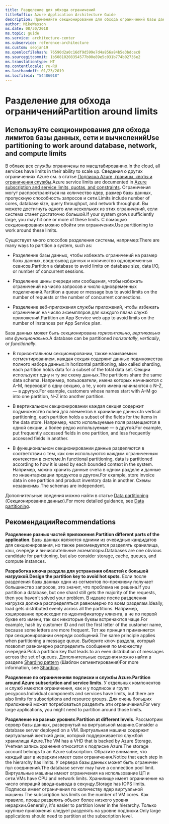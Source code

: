 ```yaml
---
title: Разделение для обхода ограничений
titleSuffix: Azure Application Architecture Guide
description: Применяйте секционирование для обхода ограничений базы данных, сети и вычислений.
author: MikeWasson
ms.date: 08/30/2018
ms.topic: guide
ms.service: architecture-center
ms.subservice: reference-architecture
ms.custom: seojan19
ms.openlocfilehash: 76590d2a0c16df9d599e7d4a856a84b5e3bdcec8
ms.sourcegitcommit: 1b50810208354577b00e89e5c031b774b02736e2
ms.translationtype: HT
ms.contentlocale: ru-RU
ms.lasthandoff: 01/23/2019
ms.locfileid: "54486018"
---
```

# <a name="partition-around-limits"></a><span data-ttu-id="e1e0c-103">Разделение для обхода ограничений</span><span class="sxs-lookup"><span data-stu-id="e1e0c-103">Partition around limits</span></span>

## <a name="use-partitioning-to-work-around-database-network-and-compute-limits"></a><span data-ttu-id="e1e0c-104">Используйте секционирования для обхода лимитов базы данных, сети и вычислений</span><span class="sxs-lookup"><span data-stu-id="e1e0c-104">Use partitioning to work around database, network, and compute limits</span></span>

<span data-ttu-id="e1e0c-105">В облаке все службы ограничены по масштабированию.</span><span class="sxs-lookup"><span data-stu-id="e1e0c-105">In the cloud, all services have limits in their ability to scale up.</span></span> <span data-ttu-id="e1e0c-106">Сведения о других ограничениях Azure см. в статье [Подписка Azure, границы, квоты и ограничения службы][azure-limits].</span><span class="sxs-lookup"><span data-stu-id="e1e0c-106">Azure service limits are documented in [Azure subscription and service limits, quotas, and constraints][azure-limits].</span></span> <span data-ttu-id="e1e0c-107">Ограничения могут распространяться на количество ядер, размер базы данных, пропускную способность запросов и сети.</span><span class="sxs-lookup"><span data-stu-id="e1e0c-107">Limits include number of cores, database size, query throughput, and network throughput.</span></span> <span data-ttu-id="e1e0c-108">Вы можете достигнуть одного или нескольких из этих ограничений, если система станет достаточно большой.</span><span class="sxs-lookup"><span data-stu-id="e1e0c-108">If your system grows sufficiently large, you may hit one or more of these limits.</span></span> <span data-ttu-id="e1e0c-109">С помощью секционирования можно обойти эти ограничения.</span><span class="sxs-lookup"><span data-stu-id="e1e0c-109">Use partitioning to work around these limits.</span></span>

<span data-ttu-id="e1e0c-110">Существует много способов разделения системы, например:</span><span class="sxs-lookup"><span data-stu-id="e1e0c-110">There are many ways to partition a system, such as:</span></span>

- <span data-ttu-id="e1e0c-111">Разделение базы данных, чтобы избежать ограничений на размер базы данных, ввод-вывод данных и количество одновременных сеансов.</span><span class="sxs-lookup"><span data-stu-id="e1e0c-111">Partition a database to avoid limits on database size, data I/O, or number of concurrent sessions.</span></span>

- <span data-ttu-id="e1e0c-112">Разделение шины очереди или сообщения, чтобы избежать ограничений на число запросов и число одновременных подключений.</span><span class="sxs-lookup"><span data-stu-id="e1e0c-112">Partition a queue or message bus to avoid limits on the number of requests or the number of concurrent connections.</span></span>

- <span data-ttu-id="e1e0c-113">Разделение веб-приложения службы приложений, чтобы избежать ограничения на число экземпляров для каждого плана служб приложений.</span><span class="sxs-lookup"><span data-stu-id="e1e0c-113">Partition an App Service web app to avoid limits on the number of instances per App Service plan.</span></span>

<span data-ttu-id="e1e0c-114">База данных может быть секционирована *горизонтально*, *вертикально* или *функционально*.</span><span class="sxs-lookup"><span data-stu-id="e1e0c-114">A database can be partitioned *horizontally*, *vertically*, or *functionally*.</span></span>

- <span data-ttu-id="e1e0c-115">В горизонтальном секционировании, также называемым сегментированием, каждая секция содержит данные подмножества полного набора данных.</span><span class="sxs-lookup"><span data-stu-id="e1e0c-115">In horizontal partitioning, also called sharding, each partition holds data for a subset of the total data set.</span></span> <span data-ttu-id="e1e0c-116">Секции используют одну и ту же схему данных.</span><span class="sxs-lookup"><span data-stu-id="e1e0c-116">The partitions share the same data schema.</span></span> <span data-ttu-id="e1e0c-117">Например, пользователи, имена которых начинаются с А&ndash;M, переходят в одну секцию, а те, у кого имена начинаются с N&ndash;Z, — в другую.</span><span class="sxs-lookup"><span data-stu-id="e1e0c-117">For example, customers whose names start with A&ndash;M go into one partition, N&ndash;Z into another partition.</span></span>

- <span data-ttu-id="e1e0c-118">В вертикальном секционировании каждая секция содержит подмножество полей для элементов в хранилище данных.</span><span class="sxs-lookup"><span data-stu-id="e1e0c-118">In vertical partitioning, each partition holds a subset of the fields for the items in the data store.</span></span> <span data-ttu-id="e1e0c-119">Например, часто используемые поля размещаются в одной секции, а более редко используемые — в другой.</span><span class="sxs-lookup"><span data-stu-id="e1e0c-119">For example, put frequently accessed fields in one partition, and less frequently accessed fields in another.</span></span>

- <span data-ttu-id="e1e0c-120">В функциональном секционировании данные разделяются в соответствии с тем, как они используются каждым ограниченным контекстом в системе.</span><span class="sxs-lookup"><span data-stu-id="e1e0c-120">In functional partitioning, data is partitioned according to how it is used by each bounded context in the system.</span></span> <span data-ttu-id="e1e0c-121">Например, можно хранить данные счета в одном разделе и данные по инвентаризации продуктов в другом.</span><span class="sxs-lookup"><span data-stu-id="e1e0c-121">For example, store invoice data in one partition and product inventory data in another.</span></span> <span data-ttu-id="e1e0c-122">Схемы независимы.</span><span class="sxs-lookup"><span data-stu-id="e1e0c-122">The schemas are independent.</span></span>

<span data-ttu-id="e1e0c-123">Дополнительные сведения можно найти в статье [Data partitioning][data-partitioning-guidance] (Секционирование данных).</span><span class="sxs-lookup"><span data-stu-id="e1e0c-123">For more detailed guidance, see [Data partitioning][data-partitioning-guidance].</span></span>

## <a name="recommendations"></a><span data-ttu-id="e1e0c-124">Рекомендации</span><span class="sxs-lookup"><span data-stu-id="e1e0c-124">Recommendations</span></span>

<span data-ttu-id="e1e0c-125">**Разделение разных частей приложения**.</span><span class="sxs-lookup"><span data-stu-id="e1e0c-125">**Partition different parts of the application**.</span></span> <span data-ttu-id="e1e0c-126">Базы данных являются одними из очевидных кандидатов для секционирования, но также рекомендуется разделять хранилища, кэш, очереди и вычислительные экземпляры.</span><span class="sxs-lookup"><span data-stu-id="e1e0c-126">Databases are one obvious candidate for partitioning, but also consider storage, cache, queues, and compute instances.</span></span>

<span data-ttu-id="e1e0c-127">**Разработка ключа раздела для устранения областей с большой нагрузкой**.</span><span class="sxs-lookup"><span data-stu-id="e1e0c-127">**Design the partition key to avoid hot spots**.</span></span> <span data-ttu-id="e1e0c-128">Если после разделения базы данных один из сегментов по-прежнему получает большинство запросов, это значит, что проблема не решена.</span><span class="sxs-lookup"><span data-stu-id="e1e0c-128">If you partition a database, but one shard still gets the majority of the requests, then you haven't solved your problem.</span></span> <span data-ttu-id="e1e0c-129">В идеале после разделения нагрузка должна распределяться равномерно по всем разделам.</span><span class="sxs-lookup"><span data-stu-id="e1e0c-129">Ideally, load gets distributed evenly across all the partitions.</span></span> <span data-ttu-id="e1e0c-130">Например, хэширование происходит по идентификатору клиента, а не по первой букве его имени, так как некоторые буквы встречаются чаще.</span><span class="sxs-lookup"><span data-stu-id="e1e0c-130">For example, hash by customer ID and not the first letter of the customer name, because some letters are more frequent.</span></span> <span data-ttu-id="e1e0c-131">Тот же принцип применяется при секционировании очереди сообщений.</span><span class="sxs-lookup"><span data-stu-id="e1e0c-131">The same principle applies when partitioning a message queue.</span></span> <span data-ttu-id="e1e0c-132">Выберите ключ раздела, который позволит равномерно распределить сообщения по множеству очередей.</span><span class="sxs-lookup"><span data-stu-id="e1e0c-132">Pick a partition key that leads to an even distribution of messages across the set of queues.</span></span> <span data-ttu-id="e1e0c-133">Дополнительные сведения можно найти в разделе [Sharding pattern][sharding] (Шаблон сегментирования)</span><span class="sxs-lookup"><span data-stu-id="e1e0c-133">For more information, see [Sharding][sharding].</span></span>

<span data-ttu-id="e1e0c-134">**Разделение по ограничениям подписки и службы Azure**.</span><span class="sxs-lookup"><span data-stu-id="e1e0c-134">**Partition around Azure subscription and service limits**.</span></span> <span data-ttu-id="e1e0c-135">У отдельных компонентов и служб имеются ограничения, как и у подписок и групп ресурсов.</span><span class="sxs-lookup"><span data-stu-id="e1e0c-135">Individual components and services have limits, but there are also limits for subscriptions and resource groups.</span></span> <span data-ttu-id="e1e0c-136">Для очень больших приложений может потребоваться разделить эти ограничения.</span><span class="sxs-lookup"><span data-stu-id="e1e0c-136">For very large applications, you might need to partition around those limits.</span></span>

<span data-ttu-id="e1e0c-137">**Разделение на разных уровнях**.</span><span class="sxs-lookup"><span data-stu-id="e1e0c-137">**Partition at different levels**.</span></span> <span data-ttu-id="e1e0c-138">Рассмотрим сервер базы данных, развернутый на виртуальной машине.</span><span class="sxs-lookup"><span data-stu-id="e1e0c-138">Consider a database server deployed on a VM.</span></span> <span data-ttu-id="e1e0c-139">Виртуальная машина содержит виртуальный жесткий диск, который поддерживается службой хранилища Azure.</span><span class="sxs-lookup"><span data-stu-id="e1e0c-139">The VM has a VHD that is backed by Azure Storage.</span></span> <span data-ttu-id="e1e0c-140">Учетная запись хранения относится к подписке Azure.</span><span class="sxs-lookup"><span data-stu-id="e1e0c-140">The storage account belongs to an Azure subscription.</span></span> <span data-ttu-id="e1e0c-141">Обратите внимание, что каждый шаг в иерархии имеет свои ограничения.</span><span class="sxs-lookup"><span data-stu-id="e1e0c-141">Notice that each step in the hierarchy has limits.</span></span> <span data-ttu-id="e1e0c-142">У сервера базы данных может быть ограничен пул соединений.</span><span class="sxs-lookup"><span data-stu-id="e1e0c-142">The database server may have a connection pool limit.</span></span> <span data-ttu-id="e1e0c-143">Виртуальные машины имеют ограничения на использование ЦП и сети.</span><span class="sxs-lookup"><span data-stu-id="e1e0c-143">VMs have CPU and network limits.</span></span> <span data-ttu-id="e1e0c-144">Хранилище имеет ограничение на число операций ввода-вывода в секунду.</span><span class="sxs-lookup"><span data-stu-id="e1e0c-144">Storage has IOPS limits.</span></span> <span data-ttu-id="e1e0c-145">Подписка имеет ограничения по количеству ядер виртуальной машины.</span><span class="sxs-lookup"><span data-stu-id="e1e0c-145">The subscription has limits on the number of VM cores.</span></span> <span data-ttu-id="e1e0c-146">Как правило, проще разделять объект более низкого уровня иерархии.</span><span class="sxs-lookup"><span data-stu-id="e1e0c-146">Generally, it's easier to partition lower in the hierarchy.</span></span> <span data-ttu-id="e1e0c-147">Только крупные приложения следует разделять на уровне подписки.</span><span class="sxs-lookup"><span data-stu-id="e1e0c-147">Only large applications should need to partition at the subscription level.</span></span>

<!-- links -->

[azure-limits]: /azure/azure-subscription-service-limits
[data-partitioning-guidance]: ../../best-practices/data-partitioning.md
[sharding]: ../../patterns/sharding.md
